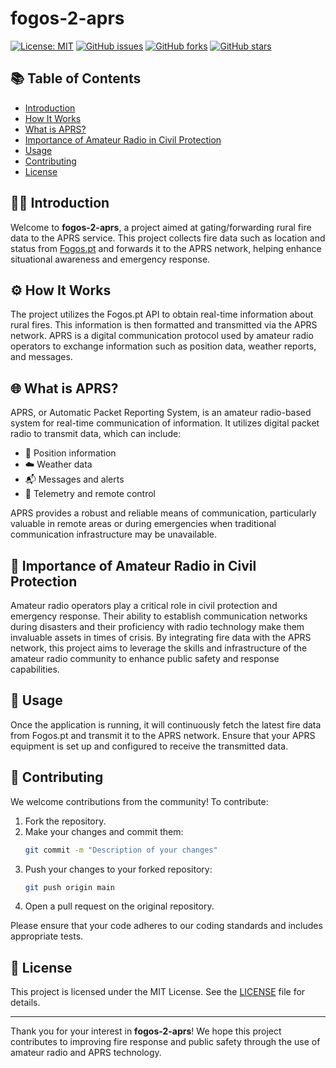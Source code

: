 # fogos-2-aprs

[![License: MIT](https://img.shields.io/badge/License-MIT-yellow.svg)](https://opensource.org/licenses/MIT)
[![GitHub issues](https://img.shields.io/github/issues/kikosgc/fogos-2-aprs)](https://github.com/kikosgc/fogos-2-aprs/issues)
[![GitHub forks](https://img.shields.io/github/forks/kikosgc/fogos-2-aprs)](https://github.com/kikosgc/fogos-2-aprs/network)
[![GitHub stars](https://img.shields.io/github/stars/kikosgc/fogos-2-aprs)](https://github.com/kikosgc/fogos-2-aprs/stargazers)

## 📚 Table of Contents

- [Introduction](#introduction)
- [How It Works](#how-it-works)
- [What is APRS?](#what-is-aprs)
- [Importance of Amateur Radio in Civil Protection](#importance-of-amateur-radio-in-civil-protection)
- [Usage](#usage)
- [Contributing](#contributing)
- [License](#license)

## 🚒🔥 Introduction

Welcome to **fogos-2-aprs**, a project aimed at gating/forwarding rural fire data to the APRS service. This project collects fire data such as location and status from [Fogos.pt](https://github.com/FogosPT/fogospt) and forwards it to the APRS network, helping enhance situational awareness and emergency response.

## ⚙️ How It Works

The project utilizes the Fogos.pt API to obtain real-time information about rural fires. This information is then formatted and transmitted via the APRS network. APRS is a digital communication protocol used by amateur radio operators to exchange information such as position data, weather reports, and messages.

## 🌐 What is APRS?

APRS, or Automatic Packet Reporting System, is an amateur radio-based system for real-time communication of information. It utilizes digital packet radio to transmit data, which can include:

- 📍 Position information
- ☁️ Weather data
- 📬 Messages and alerts
- 📡 Telemetry and remote control

APRS provides a robust and reliable means of communication, particularly valuable in remote areas or during emergencies when traditional communication infrastructure may be unavailable.

## 🦺️ Importance of Amateur Radio in Civil Protection

Amateur radio operators play a critical role in civil protection and emergency response. Their ability to establish communication networks during disasters and their proficiency with radio technology make them invaluable assets in times of crisis. By integrating fire data with the APRS network, this project aims to leverage the skills and infrastructure of the amateur radio community to enhance public safety and response capabilities.

## 🚀 Usage

Once the application is running, it will continuously fetch the latest fire data from Fogos.pt and transmit it to the APRS network. Ensure that your APRS equipment is set up and configured to receive the transmitted data.

## 🤝 Contributing

We welcome contributions from the community! To contribute:

1. Fork the repository.
2. Make your changes and commit them:
    ```bash
    git commit -m "Description of your changes"
    ```
3. Push your changes to your forked repository:
    ```bash
    git push origin main
    ```
4. Open a pull request on the original repository.

Please ensure that your code adheres to our coding standards and includes appropriate tests.

## 📄 License

This project is licensed under the MIT License. See the [LICENSE](LICENSE) file for details.

---

Thank you for your interest in **fogos-2-aprs**! We hope this project contributes to improving fire response and public safety through the use of amateur radio and APRS technology.
